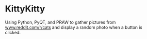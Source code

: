 # KittyKitty
Using Python, PyQT, and PRAW to gather pictures from www.reddit.com/r/cats and display a random photo when a button is clicked.
